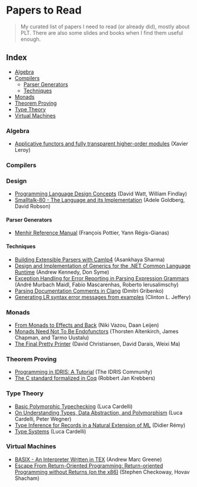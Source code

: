 # Papers to Read

> My curated list of papers I need to read (or already did), mostly about PLT. There are also some slides and books when I find them useful enough.

## Index

- [Algebra](#algebra)
- [Compilers](#compilers)
  - [Parser Generators](#parser-generators)
  - [Techniques](#techniques)
- [Monads](#monads)
- [Theorem Proving](#theorem-proving)
- [Type Theory](#type-theory)
- [Virtual Machines](#virtual-machines)

### Algebra

- [Applicative functors and fully transparent higher-order modules] (Xavier Leroy)

### Compilers

### Design

- [Programming Language Design Concepts] (David Watt, William Findlay)
- [Smalltalk-80 - The Language and its Implementation] (Adele Goldberg, David Robson)

#### Parser Generators

- [Menhir Reference Manual] (François Pottier, Yann Régis-Gianas)

#### Techniques

- [Building Extensible Parsers with Camlp4] (Asankhaya Sharma)
- [Design and Implementation of Generics for the .NET Common Language Runtime] (Andrew Kennedy, Don Syme)
- [Exception Handling for Error Reporting in Parsing Expression Grammars] (André Murbach Maidl, Fabio Mascarenhas, Roberto Ierusalimschy)
- [Parsing Documentation Comments in Clang] (Dmitri Gribenko)
- [Generating LR syntax error messages from examples] (Clinton L. Jeffery)

### Monads

- [From Monads to Effects and Back] (Niki Vazou, Daan Leijen)
- [Monads Need Not To Be Endofunctors] (Thorsten Altenkirch, James Chapman, and Tarmo Uustalu)
- [The Final Pretty Printer] (David Christiansen, David Darais, Weixi Ma)

### Theorem Proving

- [Programming in IDRIS: A Tutorial] (The IDRIS Community)
- [The C standard formalized in Coq] (Robbert Jan Krebbers)

### Type Theory

- [Basic Polymorphic Typechecking] (Luca Cardelli)
- [On Understanding Types, Data Abstraction, and Polymorphism] (Luca Cardelli, Peter Wegner)
- [Type Inference for Records in a Natural Extension of ML] (Didier Rémy)
- [Type Systems] (Luca Cardelli)

### Virtual Machines

- [BASIX - An Interpreter Written in TEX] (Andrew Marc Greene)
- [Escape From Return-Oriented Programming: Return-oriented Programming without Returns (on the x86)] (Stephen Checkoway, Hovav Shacham)

[Applicative functors and fully transparent higher-order modules]: http://caml.inria.fr/pub/papers/xleroy-applicative_functors-popl95.pdf
[Programming Language Design Concepts]: http://alvand.basu.ac.ir/~dezfoulian/files/PL/John%20Wiley%20&%20Sons%20-%20Programming%20Language%20Design%20Concepts-%20David%20A.%20Watt,%20William%20Findlay,%20473s,%20I.pdf
[Smalltalk-80 - The Language and its Implementation]: http://stephane.ducasse.free.fr/FreeBooks/BlueBook/Bluebook.pdf
[Menhir Reference Manual]: http://gallium.inria.fr/~fpottier/menhir/manual.pdf
[Building Extensible Parsers with Camlp4]: https://asankhaya.github.io/pdf/BuildingExtensibleParserswithCamlp4.pdf
[Design and Implementation of Generics for the .NET Common Language Runtime]: https://www.microsoft.com/en-us/research/wp-content/uploads/2001/01/designandimplementationofgenerics.pdf
[Exception Handling for Error Reporting in Parsing Expression Grammars]: http://www.inf.puc-rio.br/~roberto/docs/sblp2013-1.pdf
[Parsing Documentation Comments in Clang]: https://llvm.org/devmtg/2012-11/Gribenko_CommentParsing.pdf
[Generating LR syntax error messages from examples]: https://dl.acm.org/citation.cfm?id=937563.937566
[From Monads to Effects and Back]: http://goto.ucsd.edu/~nvazou/koka/padl16.pdf
[Monads Need Not To Be Endofunctors]: http://www.cs.nott.ac.uk/~psztxa/publ/Relative_Monads.pdf
[The Final Pretty Printer]: http://davidchristiansen.dk/drafts/final-pretty-printer-draft.pdf
[Programming in IDRIS: A Tutorial]: https://eb.host.cs.st-andrews.ac.uk/writings/idris-tutorial.pdf
[The C standard formalized in Coq]: https://robbertkrebbers.nl/research/thesis.pdf
[Basic Polymorphic Typechecking]: http://lucacardelli.name/Papers/BasicTypechecking.pdf
[On Understanding Types, Data Abstraction, and Polymorphism]: http://lucacardelli.name/Papers/OnUnderstanding.A4.pdf
[Type Inference for Records in a Natural Extension of ML]: https://www.cs.cmu.edu/~aldrich/courses/819/row.pdf
[Type Systems]: http://lucacardelli.name/papers/typesystems.pdf
[BASIX - An Interpreter Written in TEX]: https://www.tug.org/TUGboat/tb11-3/tb29greene.pdf
[Escape From Return-Oriented Programming: Return-oriented Programming without Returns (on the x86)]: http://cseweb.ucsd.edu/~hovav/dist/noret.pdf
